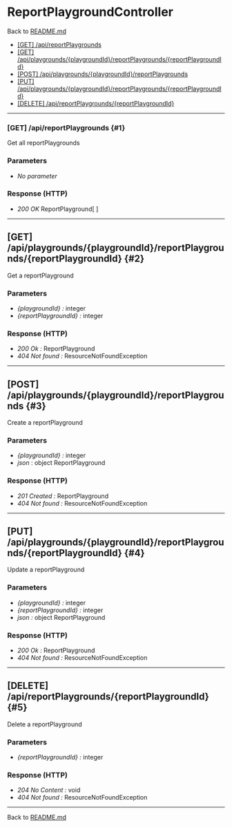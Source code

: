 # ReportPlaygroundController

Back to [README.md](../README.md)

- [[GET] /api/reportPlaygrounds](#1)
- [[GET] /api/playgrounds/\{playgroundId\}/reportPlaygrounds/\{reportPlaygroundId\}](#2)
- [[POST] /api/playgrounds/\{playgroundId\}/reportPlaygrounds](#3)
- [[PUT] /api/playgrounds/\{playgroundId\}/reportPlaygrounds/\{reportPlaygroundId\}](#4)
- [[DELETE] /api/reportPlaygrounds/\{reportPlaygroundId\}](#5)

___

### [GET] /api/reportPlaygrounds {#1}

Get all reportPlaygrounds

### Parameters

- *No parameter*

### Response (HTTP)

- *200 OK* ReportPlayground[ ]

___

## [GET] /api/playgrounds/\{playgroundId\}/reportPlaygrounds/\{reportPlaygroundId\} {#2}

Get a reportPlayground

### Parameters

- *\{playgroundId\} :* integer
- *\{reportPlaygroundId\} :* integer

### Response (HTTP)

- *200 Ok :* ReportPlayground
- *404 Not found :* ResourceNotFoundException

___

## [POST] /api/playgrounds/\{playgroundId\}/reportPlaygrounds {#3}

Create a reportPlayground

### Parameters

- *\{playgroundId\} :* integer
- *json* : object ReportPlayground

### Response (HTTP)

- *201 Created :* ReportPlayground
- *404 Not found :* ResourceNotFoundException

___

## [PUT] /api/playgrounds/\{playgroundId\}/reportPlaygrounds/\{reportPlaygroundId\} {#4}

Update a reportPlayground

### Parameters

- *\{playgroundId\} :* integer
- *\{reportPlaygroundId\} :* integer
- *json :* object ReportPlayground

### Response (HTTP)

- *200 Ok :* ReportPlayground
- *404 Not found :* ResourceNotFoundException

___

## [DELETE] /api/reportPlaygrounds/\{reportPlaygroundId\} {#5}

Delete a reportPlayground

### Parameters

- *\{reportPlaygroundId\} :* integer

### Response (HTTP)

- *204 No Content :* void
- *404 Not found :* ResourceNotFoundException
  
___

Back to [README.md](../README.md)